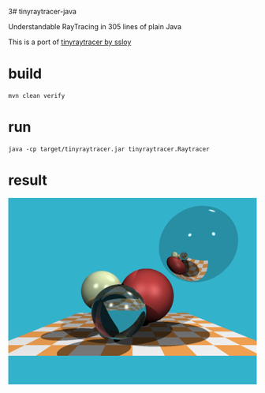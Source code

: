 3# tinyraytracer-java

Understandable RayTracing in 305 lines of plain Java

This is a port of [tinyraytracer by ssloy](https://github.com/ssloy/tinyraytracer)

# build

    mvn clean verify
    
# run

    java -cp target/tinyraytracer.jar tinyraytracer.Raytracer

# result

![](https://raw.githubusercontent.com/phoswald/tinyraytracer-java/master/out.png)
